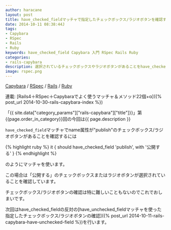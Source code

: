 ```yaml
---
author: haracane
layout: post
title: have_checked_fieldマッチャで指定したチェックボックス/ラジオボタンを確認する
date: 2014-10-11 08:38:44J
tags:
- Capybara
- RSpec
- Rails
- Ruby
keywords: have_checked_field Capybara 入門 RSpec Rails Ruby
categories:
- rails-capybara
description: 選択されているチェックボックスやラジオボタンがあることをhave_checked_fieldマッチャで確認します。
image: rspec.png
---
```

<!-- tag_links -->
[Capybara](/tags/capybara/) / [RSpec](/tags/rspec/) / [Rails](/tags/rails/) / [Ruby](/tags/ruby/)

<!-- category_links -->
連載: [Rails4＋RSpec＋Capybaraでよく使うマッチャ＆メソッド22個+α]({% post_url 2014-10-30-rails-capybara-index %})

<!-- content -->
「{{ site.data["category_params"]["rails-capybara"]["title"]}}」第{{page.order_in_category}}回の今回は{{ page.description }}

`have_checked_field`マッチャでname属性が"publish"のチェックボックス/ラジオボタンがあることを確認するには

{% highlight ruby %}
it { should have_checked_field 'publish', with '公開する' }
{% endhighlight %}

のようにマッチャを使います。

この場合は「公開する」のチェックボックスまたはラジオボタンが選択されていることを確認しています。

チェックボックス/ラジオボタンの確認は特に難しいこともないのでこれでおしまいです。

次回はhave_checked_fieldの反対の[have_unchecked_fieldマッチャを使った指定したチェックボックス/ラジオボタンの確認]({% post_url 2014-10-11-rails-capybara-have-unchecked-field %})を行います。
